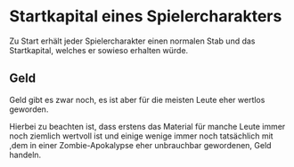# Startkapital eines Spielercharakters

Zu Start erhält jeder Spielercharakter einen normalen Stab und das Startkapital, welches er sowieso erhalten würde.

## Geld

Geld gibt es zwar noch, es ist aber für die meisten Leute eher wertlos geworden.

Hierbei zu beachten ist, dass erstens das Material für manche Leute immer noch ziemlich wertvoll ist und einige wenige immer noch tatsächlich mit ,dem in einer Zombie-Apokalypse eher unbrauchbar gewordenen, Geld handeln.


